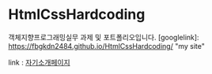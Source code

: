# HtmlCssHardcoding

객체지향프로그래밍실무 과제 및 포트폴리오입니다.
[googlelink]: https://fbgkdn2484.github.io/HtmlCssHardcoding/ "my site"

link : [자기소개페이지](https://introducerhw.netlify.app/)
